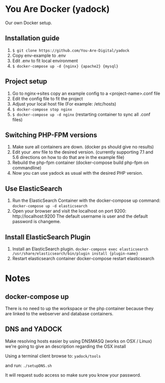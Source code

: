 # You Are Docker (yadock)
Our own Docker setup.

## Installation guide
1. `$ git clone https://github.com/You-Are-Digital/yadock`
2. Copy env-example to .env
3. Edit .env to fit local environment
4. `$ docker-compose up -d {nginx} {apache2} {mysql}`

## Project setup
1. Go to  nginx->sites copy an example config to a \<project-name>.conf file
2. Edit the config file to fit the project
3. Adjust your local host file (For example: /etc/hosts)
4. `$ docker-compose stop nginx`
5. `$ docker-compose up -d nginx` (restarting container to sync all .conf files)

## Switching PHP-FPM versions
1. Make sure all containers are down. (docker ps should give no results)
2. Edit your .env file to the desired version. (currently supporting 7.1 and 5.6 directions on how to do that are in the example file)
3. Rebuild the php-fpm container (docker-compose build php-fpm on commandline)
4. Now you can use yadock as usual with the desired PHP version.

## Use ElasticSearch
1. Run the ElasticSearch Container with the docker-compose up command:
`docker-compose up -d elasticsearch`
2. Open your browser and visit the localhost on port 9200: http://localhost:9200
The default username is user and the default password is changeme.

## Install ElasticSearch Plugin
1. Install an ElasticSearch plugin.
`docker-compose exec elasticsearch /usr/share/elasticsearch/bin/plugin install {plugin-name}`
2. Restart elasticsearch container
docker-compose restart elasticsearch

# Notes
## docker-compose up
There is no need to up the workspace or the php container because they are linked to the webserver and database containers.

## DNS and YADOCK
Make resolving hosts easier by using DNSMASQ (works on OSX / Linux) we're going to give an description regarding the OSX install

Using a terminal client browse to:
`yadock/tools`

and run:
`./setupDNS.sh`

It will request sudo access so make sure you know your password.